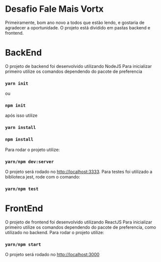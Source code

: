 ﻿# Desafio Fale Mais Vortx

Primeiramente, bom ano novo a todos que estão lendo, e gostaria de agradecer a oportunidade.
O projeto está dividido em pastas backend e frontend.


# BackEnd
O projeto de backend foi desenvolvido utilizando NodeJS
Para inicializar primeiro utilize os comandos dependendo do pacote de preferencia
### `yarn init`
ou
### `npm init`

após isso utilize
### `yarn install`
### `npm install`

Para rodar o projeto utilize:
### `yarn/npm dev:server`

O projeto será rodado no [http://localhost:3333](http://localhost:3333). Para testes foi utilizado a biblioteca jest, rode com o comando:
### `yarn/npm test`

# FrontEnd
O projeto de frontend foi desenvolvido utilizando ReactJS
Para inicializar primeiro utilize os comandos dependendo do pacote de preferencia, como utilizado no backend.
Para rodar o projeto utilize: 
### `yarn/npm start`
O projeto será rodado no [http://localhost:3000](http://localhost:3000)
